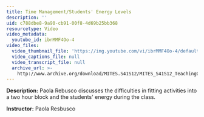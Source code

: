 ```yaml
---
title: Time Management/Students' Energy Levels
description: ''
uid: c788dbe8-9a90-cb91-00f8-4d69b25bb368
resourcetype: Video
video_metadata:
  youtube_id: ibrMMF4Oo-4
video_files:
  video_thumbnail_file: 'https://img.youtube.com/vi/ibrMMF4Oo-4/default.jpg'
  video_captions_file: null
  video_transcript_file: null
  archive_url: >-
    http://www.archive.org/download/MITES.S41S12/MITES_S41S12_Teaching09_300k.mp4
---
```


**Description:** Paola Rebusco discusses the difficulties in fitting activities into a two hour block and the students' energy during the class.

**Instructor:** Paola Resbusco